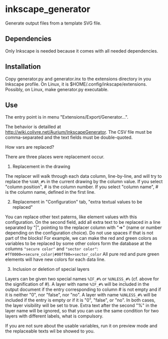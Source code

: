 inkscape_generator
==================

Generate output files from a template SVG file.

Dependencies
------------

Only Inkscape is needed because it comes with all needed dependencies.

Installation
------------

Copy generator.py and generator.inx to the extensions directory in you Inkscape profile. On Linux, it is $HOME/.config/inkscape/extensions.
Possibly, on Linux, make generator.py executable.

Use
---

The entry point is in menu "Extensions/Export/Generator...".

The behavior is detailled at http://wiki.colivre.net/Aurium/InkscapeGenerator. The CSV file must be comma-separated and the text fields must be double-quoted.

How vars are replaced?

There are three places were replacement occur.

1. Replacement in the drawing

The replacer will walk through each data column, line-by-line, and will try to replace the `%VAR_#%` in the current drawing by the column value.
If you select "column position", # is the column number.
If you select "column name", # is the column name, defined in the first line.

2. Replacement in "Configuration" tab, "extra textual values to be replaced"

You can replace other text paterns, like element values with this configuration. On the second field, add all extra text to be replaced in a line separated by "|", pointing to the replacer column with "=>" (name or number depending on the configuration choice). Do not use spaces if that is not part of the blocks!
For example, we can make the red and green colors as variables to be replaced by some other colors form the database at the columns `"secure color"` and `"sector color"`:
`#ff0000=>secure_color|#00ff00=>sector_color`
All pure red and pure green elements will have new colors for each data line.

3. Inclusion or deletion of special layers

Layers can be given two special names `%IF_#%` or `%UNLESS_#%` (cf. above for the signification of #). A layer with name `%IF_#%` will be included in the output document if the entry corresponding to column # is not empty and if it is neither "0", nor "false", nor "no". A layer with name `%UNLESS_#%` will be included if the entry is empty or if it is "0", "false", or "no". In both cases, the layer visibility will be set to true. Extra text after the second "%" in the layer name will be ignored, so that you can use the same condition for two layers with different labels, what is compulsory.

If you are not sure about the usable variables, run it on preview mode and the replaceable texts wil be showed to you.

